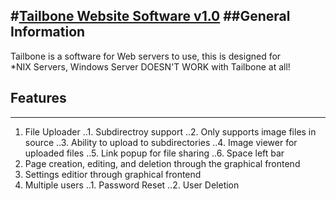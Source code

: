 #[Tailbone Website Software v1.0](https://tailbone.gardenwolf.com/ "Tailbone's Official Website")
##General Information
---
Tailbone is a software for Web servers to use, this is designed for  
\*NIX Servers, Windows Server DOESN'T WORK with Tailbone at all!


## Features
---
1. File Uploader
..1. Subdirectroy support
..2. Only supports image files in source
..3. Ability to upload to subdirectories
..4. Image viewer for uploaded files
..5. Link popup for file sharing
..6. Space left bar
2. Page creation, editing, and deletion through the graphical frontend
3. Settings editior through graphical frontend
4. Multiple users
..1. Password Reset
..2. User Deletion
